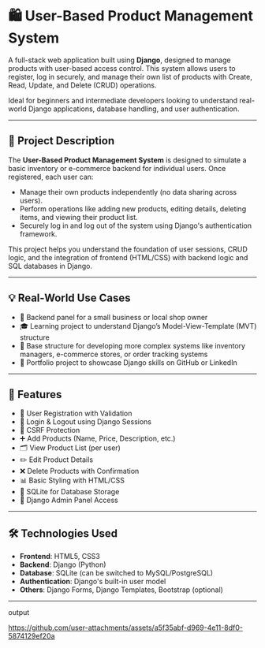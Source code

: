 # 🛍️ User-Based Product Management System

A full-stack web application built using **Django**, designed to manage products with user-based access control. This system allows users to register, log in securely, and manage their own list of products with Create, Read, Update, and Delete (CRUD) operations.

Ideal for beginners and intermediate developers looking to understand real-world Django applications, database handling, and user authentication.

---

## 🎯 Project Description

The **User-Based Product Management System** is designed to simulate a basic inventory or e-commerce backend for individual users. Once registered, each user can:

- Manage their own products independently (no data sharing across users).
- Perform operations like adding new products, editing details, deleting items, and viewing their product list.
- Securely log in and log out of the system using Django's authentication framework.

This project helps you understand the foundation of user sessions, CRUD logic, and the integration of frontend (HTML/CSS) with backend logic and SQL databases in Django.

---

## 💡 Real-World Use Cases

- 🔧 Backend panel for a small business or local shop owner
- 🎓 Learning project to understand Django’s Model-View-Template (MVT) structure
- 🧪 Base structure for developing more complex systems like inventory managers, e-commerce stores, or order tracking systems
- 💼 Portfolio project to showcase Django skills on GitHub or LinkedIn

---

## 🚀 Features

- 📝 User Registration with Validation
- 🔐 Login & Logout using Django Sessions
- 🔐 CSRF Protection
- ➕ Add Products (Name, Price, Description, etc.)
- 🗂️ View Product List (per user)
- ✏️ Edit Product Details
- ❌ Delete Products with Confirmation
- 📊 Basic Styling with HTML/CSS
- 💾 SQLite for Database Storage
- 📁 Django Admin Panel Access

---

## 🛠️ Technologies Used

- **Frontend**: HTML5, CSS3
- **Backend**: Django (Python)
- **Database**: SQLite (can be switched to MySQL/PostgreSQL)
- **Authentication**: Django's built-in user model
- **Others**: Django Forms, Django Templates, Bootstrap (optional)

---
output


https://github.com/user-attachments/assets/a5f35abf-d969-4e11-8df0-5874129ef20a




